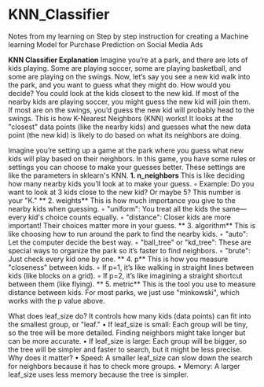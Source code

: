 # KNN_Classifier
Notes from my learning on Step by step instruction for creating a Machine learning Model for Purchase Prediction on Social Media Ads

**KNN Classifier Explanation**
Imagine you’re at a park, and there are lots of kids playing. Some are playing soccer, some are playing basketball, and some are playing on the swings.
Now, let’s say you see a new kid walk into the park, and you want to guess what they might do. How would you decide?
You could look at the kids closest to the new kid. If most of the nearby kids are playing soccer, you might guess the new kid will join them. If most are on the swings, you’d guess the new kid will probably head to the swings.
This is how K-Nearest Neighbors (KNN) works! It looks at the "closest" data points (like the nearby kids) and guesses what the new data point (the new kid) is likely to do based on what its neighbors are doing.

Imagine you’re setting up a game at the park where you guess what new kids will play based on their neighbors. In this game, you have some rules or settings you can choose to make your guesses better. These settings are like the parameters in sklearn's KNN. 
    **1. n_neighbors**
This is like deciding how many nearby kids you’ll look at to make your guess.
        ◦ Example: Do you want to look at 3 kids close to the new kid? Or maybe 5? This number is your "K."
**    2. weights**
This is how much importance you give to the nearby kids when guessing.
        ◦ "uniform": You treat all the kids the same—every kid's choice counts equally.
        ◦ "distance": Closer kids are more important! Their choices matter more in your guess.
  **  3. algorithm**
This is like choosing how to run around the park to find the nearby kids.
        ◦ "auto": Let the computer decide the best way.
        ◦ "ball_tree" or "kd_tree": These are special ways to organize the park so it’s faster to find neighbors.
        ◦ "brute": Just check every kid one by one.
 **   4. p**
This is how you measure "closeness" between kids.
        ◦ If p=1, it’s like walking in straight lines between kids (like blocks on a grid).
        ◦ If p=2, it’s like imagining a straight shortcut between them (like flying).
   ** 5. metric**
This is the tool you use to measure distance between kids. For most parks, we just use "minkowski", which works with the p value above.

What does leaf_size do?
It controls how many kids (data points) can fit into the smallest group, or "leaf."
    • If leaf_size is small:
Each group will be tiny, so the tree will be more detailed. Finding neighbors might take longer but can be more accurate.
    • If leaf_size is large:
Each group will be bigger, so the tree will be simpler and faster to search, but it might be less precise.
Why does it matter?
    • Speed: A smaller leaf_size can slow down the search for neighbors because it has to check more groups.
    • Memory: A larger leaf_size uses less memory because the tree is simpler.
